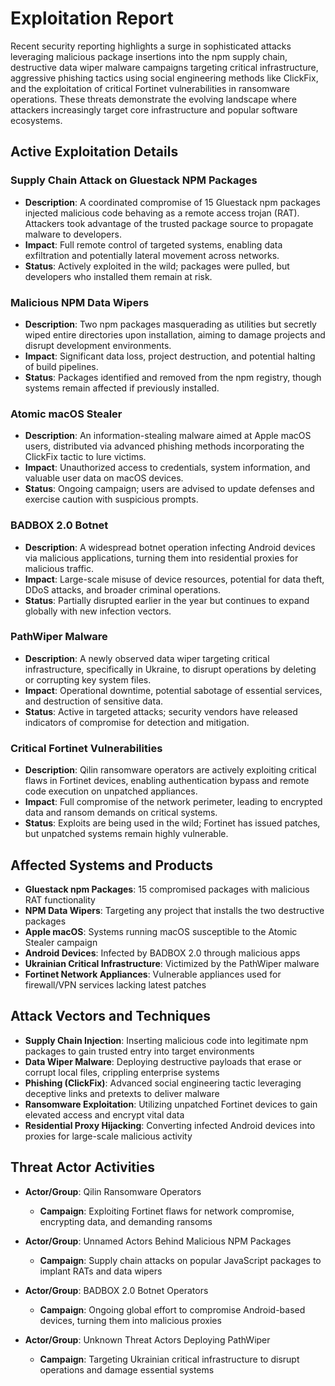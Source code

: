 # Exploitation Report

Recent security reporting highlights a surge in sophisticated attacks leveraging malicious package insertions into the npm supply chain, destructive data wiper malware campaigns targeting critical infrastructure, aggressive phishing tactics using social engineering methods like ClickFix, and the exploitation of critical Fortinet vulnerabilities in ransomware operations. These threats demonstrate the evolving landscape where attackers increasingly target core infrastructure and popular software ecosystems.

## Active Exploitation Details

### Supply Chain Attack on Gluestack NPM Packages
- **Description**: A coordinated compromise of 15 Gluestack npm packages injected malicious code behaving as a remote access trojan (RAT). Attackers took advantage of the trusted package source to propagate malware to developers.
- **Impact**: Full remote control of targeted systems, enabling data exfiltration and potentially lateral movement across networks.
- **Status**: Actively exploited in the wild; packages were pulled, but developers who installed them remain at risk.

### Malicious NPM Data Wipers
- **Description**: Two npm packages masquerading as utilities but secretly wiped entire directories upon installation, aiming to damage projects and disrupt development environments.
- **Impact**: Significant data loss, project destruction, and potential halting of build pipelines.
- **Status**: Packages identified and removed from the npm registry, though systems remain affected if previously installed.

### Atomic macOS Stealer
- **Description**: An information-stealing malware aimed at Apple macOS users, distributed via advanced phishing methods incorporating the ClickFix tactic to lure victims.
- **Impact**: Unauthorized access to credentials, system information, and valuable user data on macOS devices.
- **Status**: Ongoing campaign; users are advised to update defenses and exercise caution with suspicious prompts.

### BADBOX 2.0 Botnet
- **Description**: A widespread botnet operation infecting Android devices via malicious applications, turning them into residential proxies for malicious traffic.
- **Impact**: Large-scale misuse of device resources, potential for data theft, DDoS attacks, and broader criminal operations.
- **Status**: Partially disrupted earlier in the year but continues to expand globally with new infection vectors.

### PathWiper Malware
- **Description**: A newly observed data wiper targeting critical infrastructure, specifically in Ukraine, to disrupt operations by deleting or corrupting key system files.
- **Impact**: Operational downtime, potential sabotage of essential services, and destruction of sensitive data.
- **Status**: Active in targeted attacks; security vendors have released indicators of compromise for detection and mitigation.

### Critical Fortinet Vulnerabilities
- **Description**: Qilin ransomware operators are actively exploiting critical flaws in Fortinet devices, enabling authentication bypass and remote code execution on unpatched appliances.
- **Impact**: Full compromise of the network perimeter, leading to encrypted data and ransom demands on critical systems.
- **Status**: Exploits are being used in the wild; Fortinet has issued patches, but unpatched systems remain highly vulnerable.

## Affected Systems and Products

- **Gluestack npm Packages**: 15 compromised packages with malicious RAT functionality  
- **NPM Data Wipers**: Targeting any project that installs the two destructive packages  
- **Apple macOS**: Systems running macOS susceptible to the Atomic Stealer campaign  
- **Android Devices**: Infected by BADBOX 2.0 through malicious apps  
- **Ukrainian Critical Infrastructure**: Victimized by the PathWiper malware  
- **Fortinet Network Appliances**: Vulnerable appliances used for firewall/VPN services lacking latest patches  

## Attack Vectors and Techniques

- **Supply Chain Injection**: Inserting malicious code into legitimate npm packages to gain trusted entry into target environments  
- **Data Wiper Malware**: Deploying destructive payloads that erase or corrupt local files, crippling enterprise systems  
- **Phishing (ClickFix)**: Advanced social engineering tactic leveraging deceptive links and pretexts to deliver malware  
- **Ransomware Exploitation**: Utilizing unpatched Fortinet devices to gain elevated access and encrypt vital data  
- **Residential Proxy Hijacking**: Converting infected Android devices into proxies for large-scale malicious activity  

## Threat Actor Activities

- **Actor/Group**: Qilin Ransomware Operators  
  - **Campaign**: Exploiting Fortinet flaws for network compromise, encrypting data, and demanding ransoms  

- **Actor/Group**: Unnamed Actors Behind Malicious NPM Packages  
  - **Campaign**: Supply chain attacks on popular JavaScript packages to implant RATs and data wipers  

- **Actor/Group**: BADBOX 2.0 Botnet Operators  
  - **Campaign**: Ongoing global effort to compromise Android-based devices, turning them into malicious proxies  

- **Actor/Group**: Unknown Threat Actors Deploying PathWiper  
  - **Campaign**: Targeting Ukrainian critical infrastructure to disrupt operations and damage essential systems  